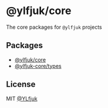 # @ylfjuk/core

The core packages for `@ylfjuk` projects

## Packages

- [@ylfjuk/core](packages/core/README.md)
- [@ylfjuk-core/types](packages/types/README.md)

## License

MIT [@YLfjuk](https://github.com/YLfjuk)
